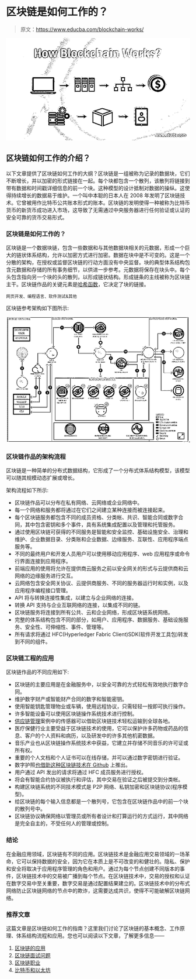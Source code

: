 # 区块链是如何工作的？

> 原文：<https://www.educba.com/blockchain-works/>

![How Blockchain Works?](img/024f122fccc5fd9f0fb875372b9ba82a.png)



## 区块链如何工作的介绍？

以下文章提供了区块链如何工作的大纲？区块链是一组被称为记录的数据块，它们不断增长，并以加密的形式链接在一起。每个块都包含一个散列，该散列将链接到带有数据和时间戳详细信息的前一个块。这种模型的设计抵制对数据的操纵。这使得持续增长的数据易于维护。一个叫中本聪的日本人在 2008 年发明了区块链技术。它曾被用作比特币公共账本形式的账本。区块链的发明使得一种被称为比特币货币的新货币成功进入市场，这导致了无需通过中央服务器进行任何验证或认证的安全可靠的货币交易形式。

### 区块链是如何工作的？

区块链是一个数据块链，包含一些数据和与其他数据块相关的元数据，形成一个巨大的链状体系结构，允许以加密方式进行加密。数据在块中是不可变的。这是一个分散的架构，在授权或监督区块链的行动方面没有中央监督。块的典型体系结构包含元数据和存储的所有事务细节，以供进一步参考。元数据将保存在块头中。每个头包含指向另一个块的头的散列，以形成链状结构。形成链条的主线被称为区块链主干。区块链作品的关键元素是[哈希函数](https://www.educba.com/hashing-function-in-java/)，它决定了块的链接。

<small>网页开发、编程语言、软件测试&其他</small>

区块链参考架构如下图所示:

![blockchain](img/f445bc0c97cc6872ca41e973997647ac.png)



### 区块链作品的架构流程

区块链是一种简单的分布式数据结构，它形成了一个分布式体系结构模型，该模型可以随其规模动态扩展或增长。

架构流程如下所示:

*   区块链作品可以分布在私有网络、云网络或企业网络中。
*   每一个网络和服务都将通过在它们之间建立某种连接而被连接起来。
*   每个区块链服务都包含不同的成员资格、分类帐、共识、智能合同或数字合同，其中包含密钥和多个事件，具有系统集成配置以及管理和托管服务。
*   通过使用区块链可获得的不同服务是智能和安全监控、基础设施安全、治理和维护、企业数据目录、分类账和企业数据、边缘服务、互联性、应用程序端点服务等。
*   不同的最终用户和开发人员用户可以使用移动应用程序、web 应用程序或命令行界面连接到应用程序。
*   前端应用的使用将允许在提供商云服务之前以安全网关的形式与云提供商和云网络的边缘服务进行交互。
*   云网络包含安全网关协议、云提供商服务、不同的服务器运行时和实例，以及应用程序编程接口管理。
*   API 将与转换连接性集成，以建立与企业网络的连接。
*   转换 API 支持与企业互联网络的连接，以集成不同的链。
*   区块链服务将连接到所有公共、云和企业网络，形成区块链系统网络。
*   完整的体系结构包含不同的部分，如用户、应用程序、数据服务、基础设施服务、安全性、可伸缩性、事件、管理等。
*   所有请求将通过 HFC(Hyperledger Fabric Client)SDK(软件开发工具包)转发到不同的组件。

### 区块链工程的应用

区块链作品的不同应用如下:

*   区块链的主要应用是在金融服务中，以安全可靠的方式轻松有效地执行数字合同。
*   维护数字财产或智能财产合同的数字和智能密钥。
*   使用智能钥匙管理物业或车辆，使用远程协议，只需轻轻一按即可执行操作。
*   许多智能设备可以使用区块链操作系统技术进行控制。
*   [供应链管理](https://www.educba.com/supply-chain-management-process/)案例中的传感器可以借助区块链技术轻松运输到全球各地。
*   医疗保健行业主要受益于区块链技术的使用，它可以保护许多药物或药品的信息、客户的个人资料和病历，以及研发中的许多其他机密数据。
*   音乐产业也从区块链操作系统技术中获益，它建立并存储不同音乐的许可证或所有权。
*   重要的个人文档和个人证书可以在线存储，并可以通过数字密钥进行验证。
*   数字护照[也借助这种区块链技术在 Github](https://www.educba.com/github-commands/) 上推出。
*   用户通过 API 发出的请求将通过 HFC 成员服务进行授权。
*   将会有智能合约协议被执行和评估，其中交易在验证之后被提交到分类帐。
*   构建区块链系统的不同技术模式是 P2P 网络、私钥加密和区块链协议(程序模型)。
*   给区块链的每个输入信息都是一个散列号，它包含在区块链作品中的前一个块的散列号中。
*   区块链协议确保网络以管理员或所有者设计和打算运行的方式运行，其中网络是完全自主的，不受任何人的管理或控制。

### 结论

在金融应用领域，区块链有不同的应用。区块链技术是金融应用交易领域的一场革命，它可以保持数据的安全，因为它在本质上是不可改变的和健壮的。隐私、保护和安全将取决于应用程序管理的角色和用户。通过为每个节点创建不同版本的事件，区块链技术中的交易被广播到每个节点。在区块链技术中，交易的授权和认证在数字交易中至关重要，数字交易是通过配置结果建立的。区块链技术中的分布式网络防止区块链网络的节点中的欺诈，这需要达成共识，使得不可能破解区块链网络。

### 推荐文章

这篇文章是区块链如何工作的指南？这里我们讨论了区块链的基本概念、工作原理、体系结构流程和应用。您也可以阅读以下文章，了解更多信息——

1.  [区块链的应用](https://www.educba.com/applications-of-blockchain/)
2.  [区块链面试问题](https://www.educba.com/blockchain-interview-questions/)
3.  [区块链职业](https://www.educba.com/careers-in-blockchain/)
4.  [比特币和以太坊](https://www.educba.com/bitcoin-vs-ethereum/)





